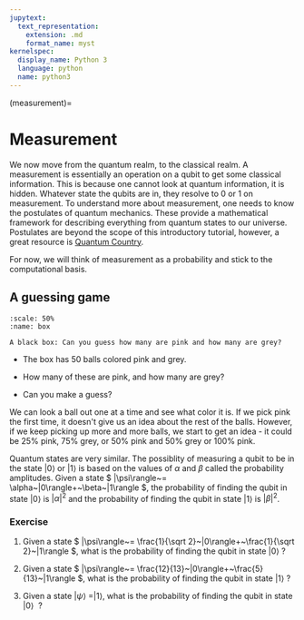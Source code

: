 ```yaml
---
jupytext:
  text_representation:
    extension: .md
    format_name: myst
kernelspec:
  display_name: Python 3
  language: python
  name: python3
---
```


(measurement)=

# Measurement

We now move from the quantum realm, to the classical realm. A measurement is essentially an operation on a qubit to get some classical information. This is because one cannot look at quantum information, it is hidden. Whatever state the qubits are in, they resolve to 0 or 1 on measurement. To understand more about measurement, one needs to know the postulates of quantum mechanics. These provide a mathematical framework for describing everything from quantum states to our universe. Postulates are beyond the scope of this introductory tutorial, however, a great resource is [Quantum Country](https://quantum.country/qm).

For now, we will think of measurement as a probability and stick to the computational basis. 

## A guessing game

```{figure} /_static/box.png
:scale: 50%
:name: box 

A black box: Can you guess how many are pink and how many are grey?
```


* The box has 50 balls colored pink and grey.

* How many of these are pink, and how many are grey? 

* Can you make a guess?  

We can look a ball out one at a time and see what color it is. If we pick pink the first time, it doesn't give us an idea about the rest of the balls. However, if we keep picking up more and more balls, we start to get an idea - it could be 25% pink, 75% grey, or 50% pink and 50% grey or 100% pink. 

Quantum states are very similar. The possiblity of measuring a qubit to be in the state $|0\rangle$ or $|1 \rangle$ is based on the values of $\alpha$ and $\beta$ called the probability amplitudes. 
Given a state $ |\psi\rangle~= \alpha~|0\rangle+~\beta~|1\rangle $, the probability of finding the qubit in state  $|0\rangle$ is $|\alpha|^2$ and the probability of finding the qubit in state  $|1\rangle$ is $|\beta|^2$.

### Exercise
1. Given a state $ |\psi\rangle~= \frac{1}{\sqrt 2}~|0\rangle+~\frac{1}{\sqrt 2}~|1\rangle $, what is the probability of finding the qubit in state $|0\rangle$ ? 

2. Given a state $ |\psi\rangle~= \frac{12}{13}~|0\rangle+~\frac{5}{13}~|1\rangle $, what is the probability of finding the qubit in state $|1\rangle$ ? 

3. Given a state $|\psi\rangle~= |1\rangle$, what is the probability of finding the qubit in state $|0\rangle~$ ? 
